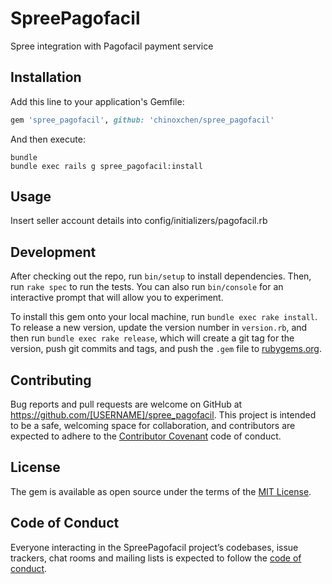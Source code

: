 # SpreePagofacil

Spree integration with Pagofacil payment service

## Installation

Add this line to your application's Gemfile:

```ruby
gem 'spree_pagofacil', github: 'chinoxchen/spree_pagofacil'
```

And then execute:

    bundle
    bundle exec rails g spree_pagofacil:install



## Usage

Insert seller account details into config/initializers/pagofacil.rb

## Development

After checking out the repo, run `bin/setup` to install dependencies. Then, run `rake spec` to run the tests. You can also run `bin/console` for an interactive prompt that will allow you to experiment.

To install this gem onto your local machine, run `bundle exec rake install`. To release a new version, update the version number in `version.rb`, and then run `bundle exec rake release`, which will create a git tag for the version, push git commits and tags, and push the `.gem` file to [rubygems.org](https://rubygems.org).

## Contributing

Bug reports and pull requests are welcome on GitHub at https://github.com/[USERNAME]/spree_pagofacil. This project is intended to be a safe, welcoming space for collaboration, and contributors are expected to adhere to the [Contributor Covenant](http://contributor-covenant.org) code of conduct.

## License

The gem is available as open source under the terms of the [MIT License](https://opensource.org/licenses/MIT).

## Code of Conduct

Everyone interacting in the SpreePagofacil project’s codebases, issue trackers, chat rooms and mailing lists is expected to follow the [code of conduct](https://github.com/[USERNAME]/spree_pagofacil/blob/master/CODE_OF_CONDUCT.md).
